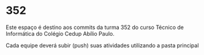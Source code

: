 # 352
Este espaço é destino aos commits da turma 352 do curso Técnico de Informática do Colégio Cedup Abílio Paulo.

Cada equipe deverá subir (push) suas atividades utilizando a pasta principal
